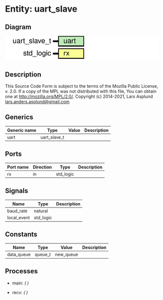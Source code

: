# Entity: uart_slave
## Diagram
![Diagram](uart_slave.svg "Diagram")
## Description
This Source Code Form is subject to the terms of the Mozilla Public
License, v. 2.0. If a copy of the MPL was not distributed with this file,
You can obtain one at http://mozilla.org/MPL/2.0/.
Copyright (c) 2014-2021, Lars Asplund lars.anders.asplund@gmail.com
## Generics
| Generic name | Type         | Value | Description |
| ------------ | ------------ | ----- | ----------- |
| uart         | uart_slave_t |       |             |
## Ports
| Port name | Direction | Type      | Description |
| --------- | --------- | --------- | ----------- |
| rx        | in        | std_logic |             |
## Signals
| Name        | Type      | Description |
| ----------- | --------- | ----------- |
| baud_rate   | natural   |             |
| local_event | std_logic |             |
## Constants
| Name       | Type    | Value      | Description |
| ---------- | ------- | ---------- | ----------- |
| data_queue | queue_t |  new_queue |             |
## Processes
- main: _(  )_

- recv: _(  )_

